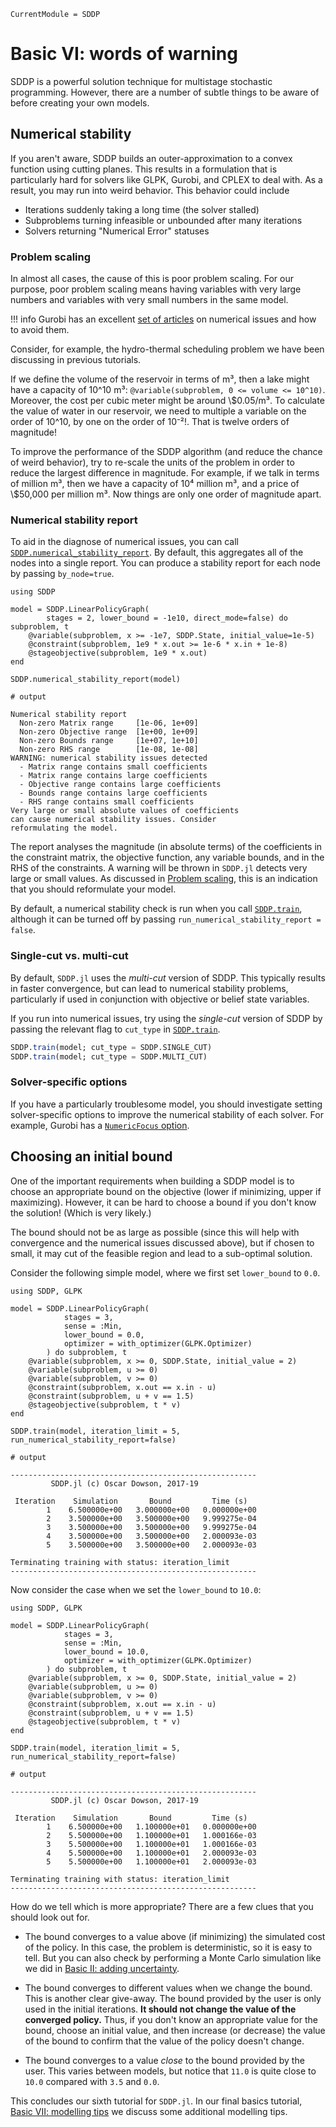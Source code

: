 ```@meta
CurrentModule = SDDP
```

# Basic VI: words of warning

SDDP is a powerful solution technique for multistage stochastic programming.
However, there are a number of subtle things to be aware of before creating
your own models.

## Numerical stability

If you aren't aware, SDDP builds an outer-approximation to a convex function
using cutting planes. This results in a formulation that is particularly hard
for solvers like GLPK, Gurobi, and CPLEX to deal with. As a result, you may run
into weird behavior. This behavior could include

 - Iterations suddenly taking a long time (the solver stalled)
 - Subproblems turning infeasible or unbounded after many iterations
 - Solvers returning "Numerical Error" statuses

### Problem scaling

In almost all cases, the cause of this is poor problem scaling. For our purpose,
poor problem scaling means having variables with very large numbers and
variables with very small numbers in the same model.

!!! info
    Gurobi has an excellent [set of articles](http://www.gurobi.com/documentation/8.1/refman/numerics_gurobi_guidelines.html)
    on numerical issues and how to avoid them.

Consider, for example, the hydro-thermal scheduling problem we have been
discussing in previous tutorials.

If we define the volume of the reservoir in terms of m³, then a lake might have
a capacity of 10^10 m³: `@variable(subproblem, 0 <= volume <= 10^10)`. Moreover,
the cost per cubic meter might be around \\\$0.05/m³. To calculate the  value of
water in our reservoir, we need to multiple a variable on the order of 10^10, by
one on the order of 10⁻²!. That is twelve orders of magnitude!

To improve the performance of the SDDP algorithm (and reduce the chance of weird
behavior), try to re-scale the units of the problem in order to reduce the
largest difference in magnitude. For example, if we talk in terms of million m³,
then we have a capacity of 10⁴ million m³, and a price of \\\$50,000 per million
m³. Now things are only one order of magnitude apart.

### Numerical stability report

To aid in the diagnose of numerical issues, you can call
[`SDDP.numerical_stability_report`](@ref). By default, this aggregates all of
the nodes into a single report. You can produce a stability report for each node
by passing `by_node=true`.

```jldoctest
using SDDP

model = SDDP.LinearPolicyGraph(
        stages = 2, lower_bound = -1e10, direct_mode=false) do subproblem, t
    @variable(subproblem, x >= -1e7, SDDP.State, initial_value=1e-5)
    @constraint(subproblem, 1e9 * x.out >= 1e-6 * x.in + 1e-8)
    @stageobjective(subproblem, 1e9 * x.out)
end

SDDP.numerical_stability_report(model)

# output

Numerical stability report
  Non-zero Matrix range     [1e-06, 1e+09]
  Non-zero Objective range  [1e+00, 1e+09]
  Non-zero Bounds range     [1e+07, 1e+10]
  Non-zero RHS range        [1e-08, 1e-08]
WARNING: numerical stability issues detected
  - Matrix range contains small coefficients
  - Matrix range contains large coefficients
  - Objective range contains large coefficients
  - Bounds range contains large coefficients
  - RHS range contains small coefficients
Very large or small absolute values of coefficients
can cause numerical stability issues. Consider
reformulating the model.
```

The report analyses the magnitude (in absolute terms) of the coefficients in the
constraint matrix, the objective function, any variable bounds, and in the RHS
of the constraints. A warning will be thrown in `SDDP.jl` detects very large or
small values. As discussed in [Problem scaling](@ref), this is an indication
that you should reformulate your model.

By default, a numerical stability check is run when you call
[`SDDP.train`](@ref), although it can be turned off by passing
`run_numerical_stability_report = false`.

### Single-cut vs. multi-cut

By default, `SDDP.jl` uses the _multi-cut_ version of SDDP. This typically
results in faster convergence, but can lead to numerical stability problems,
particularly if used in conjunction with objective or belief state variables.

If you run into numerical issues, try using the _single-cut_ version of SDDP by
passing the relevant flag to `cut_type` in [`SDDP.train`](@ref).
```julia
SDDP.train(model; cut_type = SDDP.SINGLE_CUT)
SDDP.train(model; cut_type = SDDP.MULTI_CUT)
```

### Solver-specific options

If you have a particularly troublesome model, you should investigate setting
solver-specific options to improve the numerical stability of each solver. For
example, Gurobi has a [`NumericFocus` option](http://www.gurobi.com/documentation/8.1/refman/numericfocus.html#parameter:NumericFocus).

## Choosing an initial bound

One of the important requirements when building a SDDP model is to choose an
appropriate bound on the objective (lower if minimizing, upper if maximizing).
However, it can be hard to choose a bound if you don't know the solution! (Which
is very likely.)

The bound should not be as large as possible (since this will help with
convergence and the numerical issues discussed above), but if chosen to small,
it may cut of the feasible region and lead to a sub-optimal solution.

Consider the following simple model, where we first set `lower_bound` to `0.0`.
```jldoctest
using SDDP, GLPK

model = SDDP.LinearPolicyGraph(
            stages = 3,
            sense = :Min,
            lower_bound = 0.0,
            optimizer = with_optimizer(GLPK.Optimizer)
        ) do subproblem, t
    @variable(subproblem, x >= 0, SDDP.State, initial_value = 2)
    @variable(subproblem, u >= 0)
    @variable(subproblem, v >= 0)
    @constraint(subproblem, x.out == x.in - u)
    @constraint(subproblem, u + v == 1.5)
    @stageobjective(subproblem, t * v)
end

SDDP.train(model, iteration_limit = 5, run_numerical_stability_report=false)

# output

-------------------------------------------------------
         SDDP.jl (c) Oscar Dowson, 2017-19

 Iteration    Simulation       Bound         Time (s)
        1    6.500000e+00   3.000000e+00   0.000000e+00
        2    3.500000e+00   3.500000e+00   9.999275e-04
        3    3.500000e+00   3.500000e+00   9.999275e-04
        4    3.500000e+00   3.500000e+00   2.000093e-03
        5    3.500000e+00   3.500000e+00   2.000093e-03

Terminating training with status: iteration_limit
-------------------------------------------------------
```

Now consider the case when we set the `lower_bound` to `10.0`:

```jldoctest
using SDDP, GLPK

model = SDDP.LinearPolicyGraph(
            stages = 3,
            sense = :Min,
            lower_bound = 10.0,
            optimizer = with_optimizer(GLPK.Optimizer)
        ) do subproblem, t
    @variable(subproblem, x >= 0, SDDP.State, initial_value = 2)
    @variable(subproblem, u >= 0)
    @variable(subproblem, v >= 0)
    @constraint(subproblem, x.out == x.in - u)
    @constraint(subproblem, u + v == 1.5)
    @stageobjective(subproblem, t * v)
end

SDDP.train(model, iteration_limit = 5, run_numerical_stability_report=false)

# output

-------------------------------------------------------
         SDDP.jl (c) Oscar Dowson, 2017-19

 Iteration    Simulation       Bound         Time (s)
        1    6.500000e+00   1.100000e+01   0.000000e+00
        2    5.500000e+00   1.100000e+01   1.000166e-03
        3    5.500000e+00   1.100000e+01   1.000166e-03
        4    5.500000e+00   1.100000e+01   2.000093e-03
        5    5.500000e+00   1.100000e+01   2.000093e-03

Terminating training with status: iteration_limit
-------------------------------------------------------
```

How do we tell which is more appropriate? There are a few clues that you should
look out for.

- The bound converges to a value above (if minimizing) the simulated cost of the
  policy. In this case, the problem is deterministic, so it is easy to tell. But
  you can also check by performing a Monte Carlo simulation like we did in
  [Basic II: adding uncertainty](@ref).

- The bound converges to different values when we change the bound. This is
  another clear give-away. The bound provided by the user is only used in the
  initial iterations. __It should not change the value of the converged
  policy.__ Thus, if you don't know an appropriate value for the bound, choose
  an initial value, and then increase (or decrease) the value of the bound to
  confirm that the value of the policy doesn't change.

- The bound converges to a value _close_ to the bound provided by the user. This
  varies between models, but notice that `11.0` is quite close to `10.0`
  compared with `3.5` and `0.0`.

This concludes our sixth tutorial for `SDDP.jl`. In our final basics tutorial,
[Basic VII: modelling tips](@ref) we discuss some additional modelling tips.
